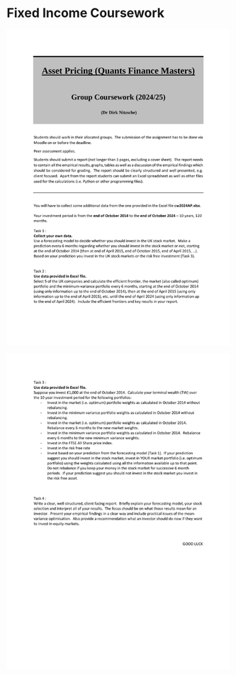 # Fixed Income Coursework
 
![Final Cousework for Fixed Income - Page 1](https://github.com/ZPedroP/Asset-Pricing-CW/blob/main/images/Final_Coursework_AP_Page_1.jpeg)

![Final Cousework for Asset Pricing - Page 2](https://github.com/ZPedroP/Asset-Pricing-CW/blob/main/images/Final_Coursework_AP_Page_2.jpeg)
